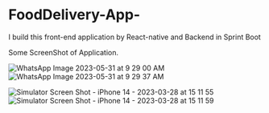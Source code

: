 # FoodDelivery-App-
I build this front-end application by  React-native and Backend in Sprint Boot

Some ScreenShot of Application.

![WhatsApp Image 2023-05-31 at 9 29 00 AM](https://github.com/jigar99/FoodDelivery-App-/assets/29341369/b3d88e0e-d6d3-4066-b289-33ee3ce0f106)
![WhatsApp Image 2023-05-31 at 9 29 37 AM](https://github.com/jigar99/FoodDelivery-App-/assets/29341369/9e0fcb4f-92e4-45fa-aedf-0f4c2145ac36)

![Simulator Screen Shot - iPhone 14 - 2023-03-28 at 15 11 55](https://github.com/jigar99/FoodDelivery-App-/assets/29341369/212ed16a-2f3f-49d3-8e18-6d868b3c30ca)
![Simulator Screen Shot - iPhone 14 - 2023-03-28 at 15 11 59](https://github.com/jigar99/FoodDelivery-App-/assets/29341369/e1c02141-ebdf-438b-87d8-ebbbe28ed6d0)
